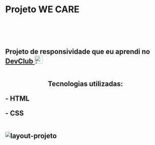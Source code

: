 
<h1>Projeto WE CARE<h1/>
<br>
<h2> Projeto de responsividade que eu aprendi no <a href="https://rodolfomori.com.br/devclub/">DevClub <img src="https://rodolfomori.com.br/wp-content/uploads/elementor/thumbs/LOGO_1-pl6s0w83bob17fyv2myc9hccfjkrd6md916y3lfbcg.png" width="25px" alt="logo-dev"><a/>
<br>
<br>  
  <p align="center">Tecnologias utilizadas:</p>
  <p>- HTML</p>
  <p>- CSS</p>
  
<br>
<img src="https://github.com/SidneiGoulartJunior/Projeto-WE-CARE/blob/master/Img/Neutral%20Minimalist%20New%20Website%20Launch%20Mockup%20Instagram%20Post.png?raw=true" alt="layout-projeto"/>
  
<br>
